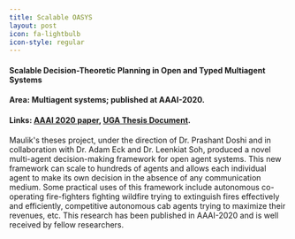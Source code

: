 ```yaml
---
title: Scalable OASYS
layout: post
icon: fa-lightbulb
icon-style: regular
---
```

#### Scalable Decision-Theoretic Planning in Open and Typed Multiagent Systems
#### Area: Multiagent systems; published at AAAI-2020.
#### Links: [AAAI 2020 paper](https://arxiv.org/abs/1911.08642), [UGA Thesis Document](https://galileo-usg-uga-primo.hosted.exlibrisgroup.com/primo-explore/openurl?u.ignore_date_coverage=true&rft.mms_id=9949193369502959&vid=UGA&institution=UGA&url_ctx_val=&url_ctx_fmt=null&isSerivcesPage=true).

Maulik's theses project, under the direction of Dr. Prashant Doshi and in collaboration with Dr. Adam Eck and Dr. Leenkiat Soh, produced a novel multi-agent decision-making framework for open agent systems. This new framework can scale to hundreds of agents and allows each individual agent to make its own decision in the absence of any communication medium. Some practical uses of this framework include autonomous co-operating fire-fighters fighting wildfire trying to extinguish fires effectively and efficiently, competitive autonomous cab agents trying to maximize their revenues, etc. This research has been published in AAAI-2020 and is well received by fellow researchers.
